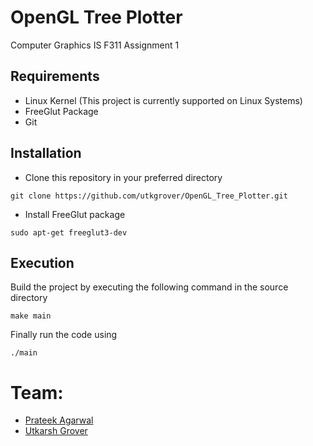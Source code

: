 # OpenGL Tree Plotter
Computer Graphics IS F311 Assignment 1

## Requirements
- Linux Kernel (This project is currently supported on Linux Systems)
- FreeGlut Package
- Git

## Installation
- Clone this repository in your preferred directory

`git clone https://github.com/utkgrover/OpenGL_Tree_Plotter.git`
- Install FreeGlut package

`sudo apt-get freeglut3-dev`

## Execution
Build the project by executing the following command in the source directory

```
make main
```

Finally run the code using
```
./main
```

# Team:
- [Prateek Agarwal](https://github.com/prat-bphc52/ "Prateek Agarwal")
- [Utkarsh Grover](https://github.com/utkgrover/ "Utkarsh Grover")